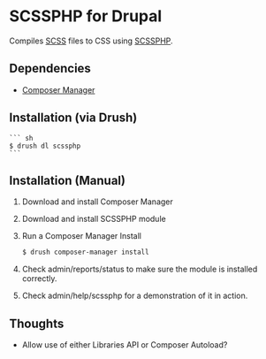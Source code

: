 SCSSPHP for Drupal
==================

Compiles [SCSS](http://sass-lang.com/) files to CSS using [SCSSPHP](http://leafo.net/scssphp/).


Dependencies
------------

* [Composer Manager](http://drupal.org/project/composer_manager)


Installation (via Drush)
------------------------

    ``` sh
    $ drush dl scssphp
    ```


Installation (Manual)
---------------------

1. Download and install Composer Manager

2. Download and install SCSSPHP module

3. Run a Composer Manager Install

    ``` sh
    $ drush composer-manager install
    ```

4. Check admin/reports/status to make sure the module is installed correctly.

5. Check admin/help/scssphp for a demonstration of it in action.


Thoughts
--------

 * Allow use of either Libraries API or Composer Autoload?
